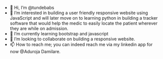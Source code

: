 - 👋 Hi, I’m @tundebabs
- 👀 I’m interested in building a user friendly responsive website using JavaScript and will later move on to learning python in building a tracker software that would help the medic to easily locate the patient wherever they are while on admission.
- 🌱 I’m currently learning bootstrap and javascript
- 💞️ I’m looking to collaborate on building a responsive website.
- 📫 How to reach me; you can indeed reach me via my linkedin app for now @Aduroja Damilare.

<!---
tundebabs/tundebabs is a ✨ special ✨ repository because its `README.md` (this file) appears on your GitHub profile.
You can click the Preview link to take a look at your changes.
--->
